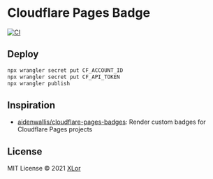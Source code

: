 # Cloudflare Pages Badge

[![CI](https://github.com/yjl9903/CloudflarePagesBadge/actions/workflows/ci.yml/badge.svg)](https://github.com/yjl9903/CloudflarePagesBadge/actions/workflows/ci.yml)

## Deploy

```bash
npx wrangler secret put CF_ACCOUNT_ID
npx wrangler secret put CF_API_TOKEN
npx wrangler publish
```

## Inspiration

+ [aidenwallis/cloudflare-pages-badges](https://github.com/aidenwallis/cloudflare-pages-badges): Render custom badges for Cloudflare Pages projects

## License

MIT License © 2021 [XLor](https://github.com/yjl9903)
